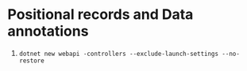 # Positional records and Data annotations

1. `dotnet new webapi -controllers --exclude-launch-settings --no-restore`
